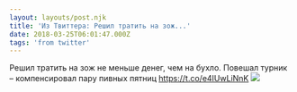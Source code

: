 ```yaml
---
layout: layouts/post.njk
title: 'Из Твиттера: Решил тратить на зож...'
date: 2018-03-25T06:01:47.000Z
tags: 'from twitter'
---
```



Решил тратить на зож не меньше денег, чем на бухло. Повешал турник – компенсировал пару пивных пятниц https://t.co/e4IUwLiNnK
  <img src="https://pbs.twimg.com/media/DZHMoYYU8AE6Ola.jpg" />
